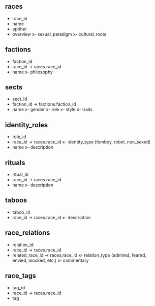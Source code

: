 ## races

- race_id
- name
- epithet
- overview
  x- sexual_paradigm
  x- cultural_roots

## factions

- faction_id
- race_id → races.race_id
- name
  x- philosophy

## sects

- sect_id
- faction_id → factions.faction_id
- name
  x- gender
  x- role
  x- style
  x- traits

## identity_roles

- role_id
- race_id → races.race_id
  x- identity_type (femboy, robot, non_sexed)
- name
  x- description

## rituals

- ritual_id
- race_id → races.race_id
- name
  x- description

## taboos

- taboo_id
- race_id → races.race_id
  x- description

## race_relations

- relation_id
- race_id → races.race_id
- related_race_id → races.race_id
  x- relation_type (admired, feared, envied, mocked, etc.)
  x- commentary

## race_tags

- tag_id
- race_id → races.race_id
- tag
